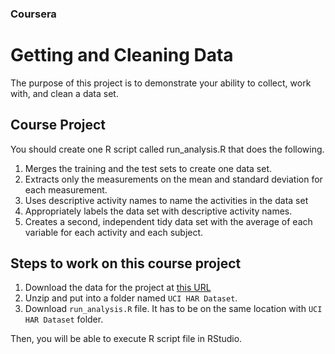 ### Coursera
# Getting and Cleaning Data

The purpose of this project is to demonstrate your ability to collect, work with, and clean a data set.

## Course Project

You should create one R script called run_analysis.R that does the following.

1. Merges the training and the test sets to create one data set.
2. Extracts only the measurements on the mean and standard deviation for each measurement.
3. Uses descriptive activity names to name the activities in the data set
4. Appropriately labels the data set with descriptive activity names.
5. Creates a second, independent tidy data set with the average of each variable for each activity and each subject.

## Steps to work on this course project

1. Download the data for the project at [this URL](https://d396qusza40orc.cloudfront.net/getdata%2Fprojectfiles%2FUCI%20HAR%20Dataset.zip)
2. Unzip and put into a folder named ```UCI HAR Dataset```.
3. Download ```run_analysis.R``` file. It has to be on the same location with ```UCI HAR Dataset``` folder.

Then, you will be able to execute R script file in RStudio.
